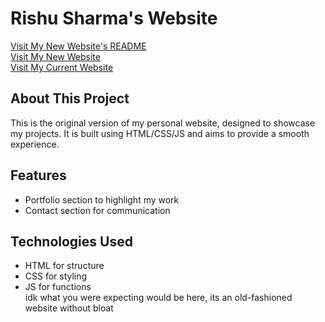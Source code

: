 # Rishu Sharma's Website

[Visit My New Website's README](https://github.com/Firebolt9907/firebolt9907.github.io/tree/react-refactor)  
[Visit My New Website](https://firebolt9907.netlify.app/)  
[Visit My Current Website](https://firebolt9907.github.io/)

## About This Project

This is the original version of my personal website, designed to showcase my projects. It is built using HTML/CSS/JS and aims to provide a smooth experience.

## Features

- Portfolio section to highlight my work
- Contact section for communication

## Technologies Used

- HTML for structure
- CSS for styling
- JS for functions  
idk what you were expecting would be here, its an old-fashioned website without bloat
